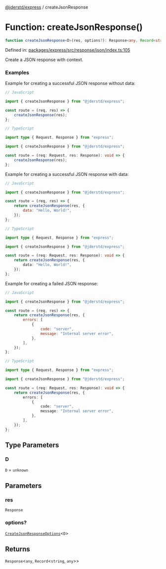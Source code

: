 [@jderstd/express](../README.md) / createJsonResponse

# Function: createJsonResponse()

```ts
function createJsonResponse<D>(res, options?): Response<any, Record<string, any>>;
```

Defined in: [packages/express/src/response/json/index.ts:105](https://github.com/jderstd/express/blob/952851c3a78271c3a9f672e3b1c957e81ef217cb/packages/express/src/response/json/index.ts#L105)

Create a JSON response with context.

### Examples

Example for creating a successful JSON response without data:

```js
// JavaScript

import { createJsonResponse } from "@jderstd/express";

const route = (req, res) => {
    createJsonResponse(res);
};
```

```ts
// TypeScript

import type { Request, Response } from "express";

import { createJsonResponse } from "@jderstd/express";

const route = (req: Request, res: Response): void => {
    createJsonResponse(res);
};
```

Example for creating a successful JSON response with data:

```js
// JavaScript

import { createJsonResponse } from "@jderstd/express";

const route = (req, res) => {
    return createJsonResponse(res, {
        data: "Hello, World!",
    });
};
```

```ts
// TypeScript

import type { Request, Response } from "express";

import { createJsonResponse } from "@jderstd/express";

const route = (req: Request, res: Response): void => {
    return createJsonResponse(res, {
        data: "Hello, World!",
    });
};
```

Example for creating a failed JSON response:

```js
// JavaScript

import { createJsonResponse } from "@jderstd/express";

const route = (req, res) => {
    return createJsonResponse(res, {
        errors: [
            {
                code: "server",
                message: "Internal server error",
            },
        ],
    });
};
```

```ts
// TypeScript

import type { Request, Response } from "express";

import { createJsonResponse } from "@jderstd/express";

const route = (req: Request, res: Response): void => {
    return createJsonResponse(res, {
        errors: [
            {
                code: "server",
                message: "Internal server error",
            },
        ],
    });
};
```

## Type Parameters

### D

`D` = `unknown`

## Parameters

### res

`Response`

### options?

[`CreateJsonResponseOptions`](../type-aliases/CreateJsonResponseOptions.md)\<`D`\>

## Returns

`Response`\<`any`, `Record`\<`string`, `any`\>\>
